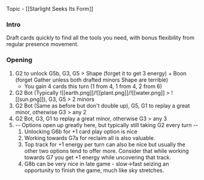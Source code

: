Topic - [[Starlight Seeks Its Form]]
### Intro
Draft cards quickly to find all the tools you need, with bonus flexibility from regular presence movement.

### Opening
1. G2 to unlock G5b, G3, G5 > Shape (forget it to get 3 energy) + Boon (forget Gather unless both drafted minors Shape are terrible)
	- You gain 4 cards this turn (1 from 4, 1 from 4, 2 from 6)
2. G2 Bot (Typically ![[earth.png]]/![[plant.png]]/![[water.png]] > ![[sun.png]]), G3, G5 > 2 minors
3. G2 Bot (Same as before but don't double up), G5, G1 to replay a great minor, otherwise G3 > any 2
4. G2 Bot, G3, G1 to replay a great minor, otherwise G3 > any 3
5. -- Options open up greatly here, but typically still taking G2 every turn --
	1. Unlocking G6b for +1 card play option is nice
	2. Working towards G7a for reclaim all is also valuable. 
	3. Top track for +1 energy per turn can also be nice but usually the other two options tend to offer more. Consider that while working towards G7 you get +1 energy while uncovering that track.
	4. G8b can be very nice in late game - slow->fast seizing an opportunity to finish the game, much like sky stretches.


